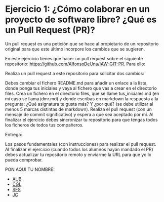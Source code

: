 # Ejercicio 1: ¿Cómo colaborar en un proyecto de software libre? ¿Qué es un Pull Request (PR)?

Un pull request es una petición que se hace al propietario de un repositorio original para que este último incorpore los cambios que se sugieren.

En este ejercicio tienes que hacer un pull request sobre el siguiente repositorio: https://github.com/AlfonsoDeUna/IAW-GIT-PR. Para ello:

Realiza un pull request a este repositorio para solicitar dos cambios:

Debes cambiar el fichero README.md para añadir un enlace a la lista, donde ponga tus iniciales y vaya al fichero que vas a crear en el directorio files.
Crea un fichero en el directorio files, que se llame tus_iniciales.md (en mi caso se llama jdmr.md) y donde escribas en markdown la respuesta a la pregunta: ¿Qué asignatura te gusta más? Y ¿por qué? (se debe utilizar al menos 5 marcas distintas de markdown).
Realiza el pull request (con un mensaje de commit significativo) y espera a que sea aceptado por mí. Al finalizar el ejercicio debes sincronizar tu repositorio para que tengas todos los ficheros de todos tus compañeros.

Entrega:

Los pasos fundamentales (con instrucciones) para realizar el pull request.
Al finalizar el ejercicio (cuando todos los alumnos hayan mandado el PR) debes actualizar tu repositorio remoto y enviarme la URL para que yo lo pueda comprobar.

PON AQUÍ TU NOMBRE:

* [AUB](https://github.com/AlfonsoDeUna/IAW-GIT-PR/blob/main/files/AUB.md)
* [CGL](https://github.com/AlfonsoDeUna/IAW-GIT-PR/blob/main/files/CGL.md)
* [SFS](https://github.com/SergioNetCo/IAW-GIT-PR/tree/ramaSergioF/files/sfs.md)
* [JC](https://github.com/jcarlos03/IAW-GIT-PR-JC/blob/main/files/JC.md)

